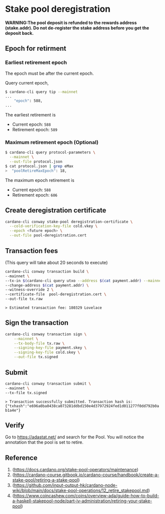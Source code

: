 # Stake pool deregistration

**WARNING:The pool deposit is refunded to the rewards address (stake.addr). Do not de-register the stake address before you get the deposit back.**

## Epoch for retirment

### Earliest retirement epoch

The epoch must be after the current epoch.

Query current epoch,
```bash
$ cardano-cli query tip --mainnet
...
    "epoch": 588,
...
```

The earliest retirement is
- Current epoch: `588`
- Retirement epoch: `589`

### Maximum retirement epoch (Optional)

```bash
$ cardano-cli query protocol-parameters \
  --mainnet \
  --out-file protocol.json
$ cat protocol.json | grep eMax
>  "poolRetireMaxEpoch": 18,
```

The maximum epoch retirement is
- Current epoch: `588`
- Retirement epoch: `606`

## Create deregistration certificate

```bash
cardano-cli conway stake-pool deregistration-certificate \
  --cold-verification-key-file cold.vkey \
  --epoch <future epoch> \
  --out-file pool-deregistration.cert
```

## Transaction fees

(This query will take about 20 seconds to execute)
```bash
cardano-cli conway transaction build \
--mainnet \
--tx-in $(cardano-cli query utxo --address $(cat payment.addr) --mainnet --out-file  /dev/stdout | jq -r 'keys[0]') \
--change-address $(cat payment.addr) \
--witness-override 2 \
--certificate-file  pool-deregistration.cert \
--out-file tx.raw
```
`> Estimated transaction fee: 180329 Lovelace`

## Sign the transaction

```bash
cardano-cli conway transaction sign \
    --mainnet \
    --tx-body-file tx.raw \
    --signing-key-file payment.skey \
    --signing-key-file cold.skey \
    --out-file tx.signed
```

## Submit

```bash
cardano-cli conway transaction submit \
--mainnet \
--tx-file tx.signed
```
`> Transaction successfully submitted. Transaction hash is: {"txhash":"e696a0ba0438ca073281ddbd150e4d37972924fed1d011277f0dd792b0ab1a4e"}`

## Verify
Go to https://adastat.net/ and search for the Pool. You will notice the annotation that the pool is set to retire.


## Reference
1. (https://docs.cardano.org/stake-pool-operators/maintenance)
2. (https://cardano-course.gitbook.io/cardano-course/handbook/create-a-stake-pool/retiring-a-stake-pool)
3. (https://github.com/input-output-hk/cardano-node-wiki/blob/main/docs/stake-pool-operations/12_retire_stakepool.md)
4. (https://www.coincashew.com/coins/overview-ada/guide-how-to-build-a-haskell-stakepool-node/part-iv-administration/retiring-your-stake-pool)